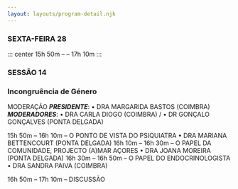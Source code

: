 ```yaml
---
layout: layouts/program-detail.njk
---
```

### SEXTA-FEIRA 28  
::: center
15h 50m – – 17h 10m 
:::
### SESSÃO 14
### Incongruência de Género

MODERAÇÃO
***PRESIDENTE***: • DRA MARGARIDA BASTOS (COIMBRA)
***MODERADORES***: • DRA CARLA DIOGO (COIMBRA) /
• DR GONÇALO GONÇALVES (PONTA DELGADA)

15h 50m – 16h 10m – O PONTO DE VISTA DO PSIQUIATRA
• DRA MARIANA BETTENCOURT (PONTA DELGADA)
16h 10m – 16h 30m – O PAPEL DA COMUNIDADE, PROJECTO (A)MAR AÇORES
• DRA JOANA MOREIRA (PONTA DELGADA)
16h 30m – 16h 50m – O PAPEL DO ENDOCRINOLOGISTA
• DRA SANDRA PAIVA (COIMBRA)

16h 50m – 17h 10m – DISCUSSÃO